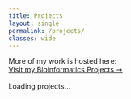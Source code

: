 ```yaml
---
title: Projects
layout: single
permalink: /projects/
classes: wide
---
```


More of my work is hosted here:  
[Visit my Bioinformatics Projects →](https://ipekselcen.github.io/bioinformatics-projects/)

<div id="projects-list" style="margin-top:1rem;">Loading projects…</div>

<script>
(async function () {
  const container = document.getElementById('projects-list');
  const BASE = 'https://ipekselcen.github.io/bioinformatics-projects';

  function item(href, title, dateStr) {
    const li = document.createElement('li'); li.style.margin='0 0 .85rem 0';
    const a = document.createElement('a'); a.href=href; a.textContent=title||href; a.rel='noopener'; a.style.fontWeight='600';
    li.appendChild(a);
    if (dateStr) { const m=document.createElement('div'); m.style.fontSize='.9rem'; m.style.opacity='.75'; m.textContent=dateStr; li.appendChild(m); }
    return li;
  }

  async function fetchText(u){ const r=await fetch(u,{mode:'cors'}); if(!r.ok) throw new Error(u+': '+r.status); return r.text(); }

  try {
    // Try feed, then sitemap
    let xml = null;
    for (const u of [`${BASE}/feed.xml`, `${BASE}/atom.xml`, `${BASE}/sitemap.xml`]) {
      try { xml = new DOMParser().parseFromString(await fetchText(u), 'application/xml'); break; } catch (_) {}
    }
    if (!xml) throw new Error('no feed/sitemap');

    const ul = document.createElement('ul'); ul.style.listStyle='none'; ul.style.paddingLeft='0';

    const entries = Array.from(xml.querySelectorAll('entry, item'));
    if (entries.length) {
      entries.slice(0,50).forEach(e=>{
        const t=(e.querySelector('title')?.textContent||'Untitled').trim();
        const href = e.querySelector('link[rel="alternate"]')?.getAttribute('href')
                  || e.querySelector('link[href]')?.getAttribute('href')
                  || e.querySelector('guid')?.textContent || '#';
        const d=e.querySelector('updated, pubDate, published')?.textContent||'';
        const nice=d? (isNaN(new Date(d))? d : new Date(d).toLocaleDateString()):'';
        ul.appendChild(item(href,t,nice));
      });
      container.innerHTML=''; container.appendChild(ul); return;
    }

    const urls = Array.from(xml.querySelectorAll('url > loc')).map(n=>n.textContent.trim())
      .filter(u=>u.startsWith(`${BASE}/`))
      .filter(u=>!/\/(assets|page\/\d+|tags|categories|feed\.xml|atom\.xml|sitemap\.xml|index\.html)$/.test(u));

    for (const href of urls) {
      try {
        const doc = new DOMParser().parseFromString(await fetchText(href),'text/html');
        const t = doc.querySelector('h1, .page__title')?.textContent?.trim()
              || decodeURIComponent(href.split('/').filter(Boolean).pop()).replace(/[-_]/g,' ');
        const lastmod = Array.from(xml.querySelectorAll('url'))
          .find(u=>u.querySelector('loc')?.textContent.trim()===href)?.querySelector('lastmod')?.textContent;
        ul.appendChild(item(href, t, lastmod ? new Date(lastmod).toLocaleDateString() : ''));
      } catch { ul.appendChild(item(href, null, '')); }
    }
    container.innerHTML=''; container.appendChild(ul);

  } catch (e) {
    console.error(e);
    container.innerHTML = `
      <p>Couldn’t load the project list. You can view everything directly on the bioinformatics site:</p>
      <p><a href="${BASE}/">Go to Bioinformatics Projects →</a></p>`;
  }
})();
</script>
